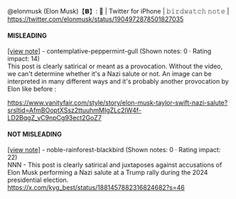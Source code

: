 @elonmusk (Elon Musk)【𝗕】: 🤯 | Twitter for iPhone | 𝚋𝚒𝚛𝚍𝚠𝚊𝚝𝚌𝚑 𝚗𝚘𝚝𝚎 | https://twitter.com/elonmusk/status/1904972878501827035

#### MISLEADING

[[view note]](https://x.com/i/birdwatch/n/1905086937595252971) - contemplative-peppermint-gull (Shown notes: 0 · Rating impact: 14)\
This post is clearly satirical or meant as a provocation. Without the video, we can't determine whether it's a Nazi salute or not. An image can be interpreted in many different ways and it's probably another provocation by Elon like before : 

https://www.vanityfair.com/style/story/elon-musk-taylor-swift-nazi-salute?srsltid=AfmBOoptXSsz2ttuuhmMIgZLc2IW4f-LD2BqgZ_yC9npCg93ect2GoZ7

#### NOT MISLEADING

[[view note]](https://x.com/i/birdwatch/n/1905137919955791928) - noble-rainforest-blackbird (Shown notes: 0 · Rating impact: 22)\
NNN - This post is clearly satirical and juxtaposes against accusations of Elon Musk performing a Nazi salute at a Trump rally during the 2024 presidential election. https://x.com/kyg_best/status/1881457882316824682?s=46
